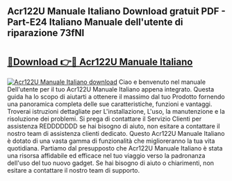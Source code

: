 ## Acr122U Manuale Italiano Download gratuit PDF - Part-E24 Italiano Manuale dell'utente di riparazione 73fNI

# <h2><a href="http://dfble2.blite.top/?on=Acr122U+Manuale+Italiano">🔗Download 👉🔴 Acr122U Manuale Italiano</a></h2>

[![Acr122U Manuale Italiano download](https://i.imgur.com/lujVjoI.png)](http://dfble2.blite.top/?on=Acr122U+Manuale+Italiano)
Ciao e benvenuto nel manuale Dell'utente per il tuo Acr122U Manuale Italiano appena integrato. Questa guida ha lo scopo di aiutarti a ottenere il massimo dal tuo Prodotto fornendo una panoramica completa delle sue caratteristiche, funzioni e vantaggi. Troverai istruzioni dettagliate per L'installazione, L'uso, la manutenzione e la risoluzione dei problemi. Si prega di contattare il Servizio Clienti per assistenza REDDDDDDD se hai bisogno di aiuto, non esitare a contattare il nostro team di assistenza clienti dedicato. Questo Acr122U Manuale Italiano è dotato di una vasta gamma di funzionalità che miglioreranno la tua vita quotidiana. Partiamo dal presupposto che Acr122U Manuale Italiano è stata una risorsa affidabile ed efficace nel tuo viaggio verso la padronanza dell'uso del tuo nuovo gadget. Se hai bisogno di aiuto o chiarimenti, non esitare a contattare il nostro team di supporto.
